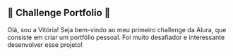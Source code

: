## 💖 Challenge Portfolio 💖

Olá, sou a Vitória!
Seja bem-vindo ao meu primeiro challenge da Alura, que consiste em criar um portfólio pessoal. Foi muito desafiador e interessante desenvolver esse projeto!
